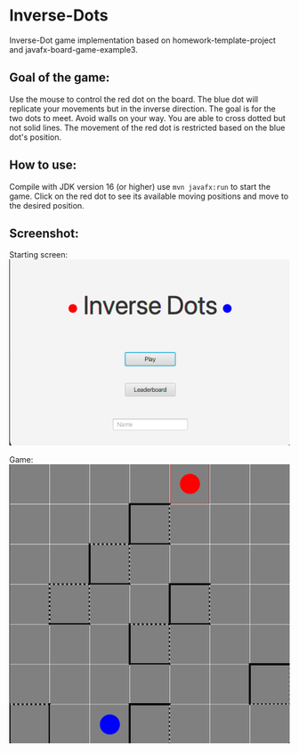 Inverse-Dots
=========================

Inverse-Dot game implementation based on homework-template-project and javafx-board-game-example3.

Goal of the game:
-----------------
Use the mouse to control the red dot on the board. The blue dot will replicate your movements but in the inverse direction. The goal is for the two dots to meet. Avoid walls on your way. You are able to cross dotted but not solid lines. The movement of the red dot is restricted based on the blue dot's position.

How to use:
-----------
Compile with JDK version 16 (or higher) use `mvn javafx:run` to start the game. Click on the red dot to see its available moving positions and move to the desired position.

Screenshot:
-----------
Starting screen:
![ScrInitial](initial.png)

Game:
![ScrGame](game.png)
